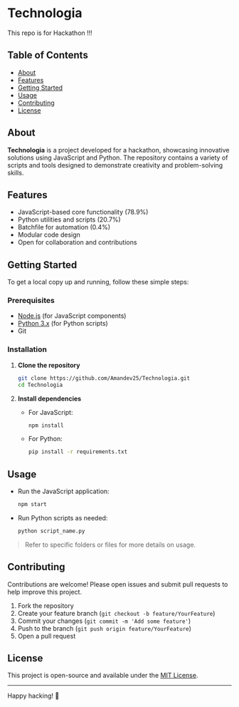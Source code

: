 # Technologia

This repo is for Hackathon !!!

## Table of Contents

- [About](#about)
- [Features](#features)
- [Getting Started](#getting-started)
- [Usage](#usage)
- [Contributing](#contributing)
- [License](#license)

## About

**Technologia** is a project developed for a hackathon, showcasing innovative solutions using JavaScript and Python. The repository contains a variety of scripts and tools designed to demonstrate creativity and problem-solving skills.

## Features

- JavaScript-based core functionality (78.9%)
- Python utilities and scripts (20.7%)
- Batchfile for automation (0.4%)
- Modular code design
- Open for collaboration and contributions

## Getting Started

To get a local copy up and running, follow these simple steps:

### Prerequisites

- [Node.js](https://nodejs.org/) (for JavaScript components)
- [Python 3.x](https://www.python.org/) (for Python scripts)
- Git

### Installation

1. **Clone the repository**
   ```sh
   git clone https://github.com/Amandev25/Technologia.git
   cd Technologia
   ```

2. **Install dependencies**
   - For JavaScript:
     ```sh
     npm install
     ```
   - For Python:
     ```sh
     pip install -r requirements.txt
     ```

## Usage

- Run the JavaScript application:
  ```sh
  npm start
  ```
- Run Python scripts as needed:
  ```sh
  python script_name.py
  ```

> Refer to specific folders or files for more details on usage.

## Contributing

Contributions are welcome! Please open issues and submit pull requests to help improve this project.

1. Fork the repository
2. Create your feature branch (`git checkout -b feature/YourFeature`)
3. Commit your changes (`git commit -m 'Add some feature'`)
4. Push to the branch (`git push origin feature/YourFeature`)
5. Open a pull request

## License

This project is open-source and available under the [MIT License](LICENSE).

---

Happy hacking! 🚀
